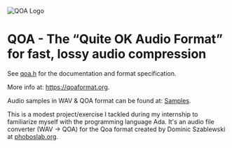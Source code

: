 ![QOA Logo](https://qoaformat.org/qoa-logo-new.svg)

# QOA - The “Quite OK Audio Format” for fast, lossy audio compression

See [qoa.h](https://github.com/phoboslab/qoa/blob/master/qoa.h) for
the documentation and format specification.

More info at: https://qoaformat.org.

Audio samples in WAV & QOA format can be found at: [Samples](https://qoaformat.org/samples/).

This is a modest project/exercise I tackled during my internship to familiarize myself with the programming language Ada. It's an audio file converter (WAV -> QOA) for the Qoa format created by Dominic Szablewski at [phoboslab.org](https://phoboslab.org/).

